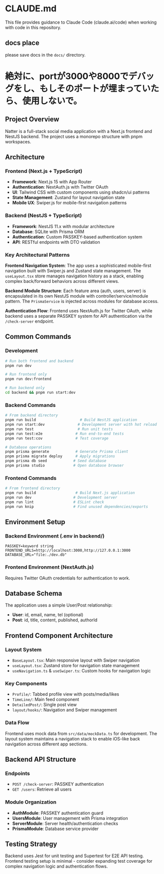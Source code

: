 # CLAUDE.md

This file provides guidance to Claude Code (claude.ai/code) when working with code in this repository.

## docs place
please save docs in the `docs/` directory.

# 絶対に、portが3000や8000でデバッグをし、もしそのポートが埋まっていたら、使用しないで。

## Project Overview

Natter is a full-stack social media application with a Next.js frontend and NestJS backend. The project uses a monorepo structure with pnpm workspaces.

## Architecture

### Frontend (Next.js + TypeScript)
- **Framework**: Next.js 15 with App Router
- **Authentication**: NextAuth.js with Twitter OAuth
- **UI**: Tailwind CSS with custom components using shadcn/ui patterns
- **State Management**: Zustand for layout navigation state
- **Mobile UX**: Swiper.js for mobile-first navigation patterns

### Backend (NestJS + TypeScript)
- **Framework**: NestJS 11.x with modular architecture
- **Database**: SQLite with Prisma ORM
- **Authentication**: Custom PASSKEY-based authentication system
- **API**: RESTful endpoints with DTO validation

### Key Architectural Patterns

**Frontend Navigation System**: The app uses a sophisticated mobile-first navigation built with Swiper.js and Zustand state management. The `useLayout.tsx` store manages navigation history as a stack, enabling complex back/forward behaviors across different views.

**Backend Module Structure**: Each feature area (auth, users, server) is encapsulated in its own NestJS module with controller/service/module pattern. The `PrismaService` is injected across modules for database access.

**Authentication Flow**: Frontend uses NextAuth.js for Twitter OAuth, while backend uses a separate PASSKEY system for API authentication via the `/check-server` endpoint.

## Common Commands

### Development
```bash
# Run both frontend and backend
pnpm run dev

# Run frontend only
pnpm run dev:frontend

# Run backend only  
cd backend && pnpm run start:dev
```

### Backend Commands
```bash
# From backend directory
pnpm run build                    # Build NestJS application
pnpm run start:dev               # Development server with hot reload
pnpm run test                    # Run unit tests
pnpm run test:e2e               # Run end-to-end tests
pnpm run test:cov               # Test coverage

# Database operations
pnpm prisma generate            # Generate Prisma client
pnpm prisma migrate deploy      # Apply migrations
pnpm prisma db seed            # Seed database
pnpm prisma studio             # Open database browser
```

### Frontend Commands  
```bash
# From frontend directory
pnpm run build                  # Build Next.js application
pnpm run dev                   # Development server
pnpm run lint                  # ESLint check
pnpm run knip                  # Find unused dependencies/exports
```

## Environment Setup

### Backend Environment (.env in backend/)
```env
PASSKEY=keyword string
FRONTEND_URLS=http://localhost:3000,http://127.0.0.1:3000
DATABASE_URL="file:./dev.db"
```

### Frontend Environment (NextAuth.js)
Requires Twitter OAuth credentials for authentication to work.

## Database Schema

The application uses a simple User/Post relationship:
- **User**: id, email, name, tel (optional)  
- **Post**: id, title, content, published, authorId

## Frontend Component Architecture

### Layout System
- `BaseLayout.tsx`: Main responsive layout with Swiper navigation
- `useLayout.tsx`: Zustand store for navigation state management
- `useNavigation.ts` & `useSwiper.ts`: Custom hooks for navigation logic

### Key Components
- `Profile/`: Tabbed profile view with posts/media/likes
- `TimeLine/`: Main feed component
- `DetailedPost/`: Single post view
- `layout/hooks/`: Navigation and Swiper management

### Data Flow
Frontend uses mock data from `src/data/mockData.ts` for development. The layout system maintains a navigation stack to enable iOS-like back navigation across different app sections.

## Backend API Structure

### Endpoints
- `POST /check-server`: PASSKEY authentication
- `GET /users`: Retrieve all users

### Module Organization
- **AuthModule**: PASSKEY authentication guard
- **UsersModule**: User management with Prisma integration  
- **ServerModule**: Server health/authentication checks
- **PrismaModule**: Database service provider

## Testing Strategy

Backend uses Jest for unit testing and Supertest for E2E API testing. Frontend testing setup is minimal - consider expanding test coverage for complex navigation logic and authentication flows.